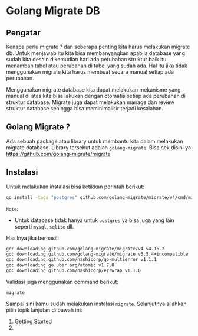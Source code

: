 # Golang Migrate DB

## Pengatar

Kenapa perlu migrate ? dan seberapa penting kita harus melakukan migrate db. Untuk menjawab itu kita bisa membanyangkan apabila database yang sudah kita desain dikemudian hari ada perubahan struktur baik itu menambah tabel atau perubahan di tabel yang sudah ada. Hal itu jika tidak menggunakan migrate kita harus membuat secara manual setiap ada perubahan.

Menggunakan migrate database kita dapat melakukan mekanisme yang manual di atas kita bisa lakukan dengan otomatis setiap ada perubahan di struktur database. Migrate juga dapat melakukan manage dan review struktur database sehingga bisa meminimalisir terjadi kesalahan.

## Golang Migrate ?

Ada sebuah package atau library untuk membantu kita dalam melakukan migrate database. Library tersebut adalah `golang-migrate`. Bisa cek disini ya https://github.com/golang-migrate/migrate

## Instalasi

Untuk melakukan instalasi bisa ketikkan perintah berikut:

```bash
go install -tags "postgres" github.com/golang-migrate/migrate/v4/cmd/migrate@latest
```

`Note`:

- Untuk database tidak hanya untuk `postgres` ya bisa juga yang lain seperti `mysql`, `sqlite` dll.

Hasilnya jika berhasil:

```bash
go: downloading github.com/golang-migrate/migrate/v4 v4.16.2
go: downloading github.com/golang-migrate/migrate v3.5.4+incompatible
go: downloading github.com/hashicorp/go-multierror v1.1.1
go: downloading go.uber.org/atomic v1.7.0
go: downloading github.com/hashicorp/errwrap v1.1.0
```

Validasi juga menggunakan command berikut:

```
migrate
```

Sampai sini kamu sudah melakukan instalasi `migrate`. Selanjutnya silahkan pilih topik lanjutan di bawah ini:

1. [Getting Started](docs/1-getting-started.md)
2.
